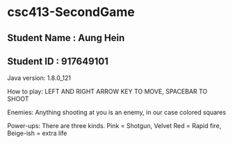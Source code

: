 # csc413-SecondGame

## Student Name : Aung Hein
## Student ID : 917649101


Java version: 1.8.0_121

How to play: LEFT AND RIGHT ARROW KEY TO MOVE, SPACEBAR TO SHOOT

Enemies: Anything shooting at you is an enemy, in our case colored squares

Power-ups: There are three kinds. Pink = Shotgun, Velvet Red = Rapid fire, Beige-ish = extra life



